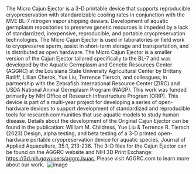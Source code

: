 The Micro Cajun Ejector is a 3-D printable device that supports reproducible cryopreservation with standardizable cooling rates in conjunction with the MVE BL-7 nitrogen vapor shipping dewars. Development of aquatic germplasm repositories to preserve genetic resources is impeded by a lack of standardized, inexpensive, reproducible, and portable cryopreservation technologies. The Micro Cajun Ejector is used in laboratories or field work to cryopreserve sperm, assist in short-term storage and transportation, and is distributed as open hardware.
The Micro Cajun Ejector is a smaller version of the Cajun Ejector tailored specifically to the BL-7 and was developed by the Aquatic Germplasm and Genetic Resources Center (AGGRC) at the Louisiana State University Agricultural Center by Brittany Ratliff, Lillian Cherok, Yue Liu, Terrence Tiersch, and colleagues, in partnership with the Zebrafish International Resource Center (ZIRC) and USDA National Animal Germplasm Program (NAGP). This work was funded primarily by NIH Office of Research Infrastructure Program (ORIP). This device is part of a multi-year project for developing a series of open-hardware devices to support development of standardized and reproducible tools for research communities that use aquatic models to study human disease.
Details about the development of the Original Cajun Ejector can be found in the publication: William M. Childress, Yue Liu & Terrence R. Tiersch (2023) Design, alpha testing, and beta testing of a 3-D printed open-hardware portable cryopreservation device for aquatic species, Journal of Applied Aquaculture, 35:1, 213-236. The 3-D files for the Cajun Ejector can be found on the AGGRC website and NIH 3D Print Exchange: https://3d.nih.gov/users/aggrc.lsuac 
Please visit AGGRC.com to learn more about our work. 
![image](https://github.com/user-attachments/assets/2304c28f-b9ab-423b-99f9-53d8dbd05a97)
